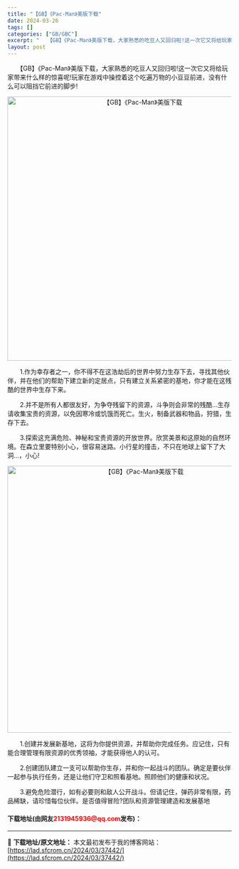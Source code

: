 ```yaml
---
title: "【GB】《Pac-Man》美版下载"
date: 2024-03-26
tags: []
categories: ["GB/GBC"]
excerpt: "　　【GB】《Pac-Man》美版下载，大家熟悉的吃豆人又回归啦!这一次它又将给玩家带来什么样的惊喜呢!玩家在游戏中操控着这个吃遍万物的小豆豆前进，没有什么可以阻挡它前进的脚步! 　　1.作为幸存者之一，你不得不在这浩劫后的世界中努力生存下去，寻找其他伙伴，并在他们的帮助下建立新的定居点，只有建立关&hellip;"
layout: post
---
```


 <p>　　【GB】《Pac-Man》美版下载，大家熟悉的吃豆人又回归啦!这一次它又将给玩家带来什么样的惊喜呢!玩家在游戏中操控着这个吃遍万物的小豆豆前进，没有什么可以阻挡它前进的脚步!</p> <p align="center"><img align="" border="0" src="https://lad.sfcrom.cn/wp-content/uploads/2024/03/20240326_6602829e063cf.png" width="593" alt="【GB】《Pac-Man》美版下载" /></p> <p>　　1.作为幸存者之一，你不得不在这浩劫后的世界中努力生存下去，寻找其他伙伴，并在他们的帮助下建立新的定居点，只有建立关系紧密的基地，你才能在这残酷的世界中生存下来。</p> <p>　　2.并不是所有人都很友好，为争夺残留下的资源，斗争则会非常的残酷...生存请收集宝贵的资源，以免因寒冷或饥饿而死亡。生火，制备武器和物品，狩猎，生存下去。</p> <p>　　3.探索这充满危险、神秘和宝贵资源的开放世界。欣赏美景和这原始的自然环境。在森立里要特别小心，很容易迷路。小行星的撞击，不只在地球上留下了大洞...，小心!</p> <p align="center"><img align="" border="0" src="https://lad.sfcrom.cn/wp-content/uploads/2024/03/20240326_6602829f78542.png" width="599" alt="【GB】《Pac-Man》美版下载" /></p> <p>　　1.创建并发展新基地，这将为你提供资源，并帮助你完成任务。应记住，只有能合理管理有限资源的优秀领袖，才能获得他人的认可。</p> <p>　　2.创建团队建立一支可以帮助你生存，并和你一起战斗的团队。确定是要伙伴一起参与执行任务，还是让他们守卫和照看基地。照顾他们的健康和状况。</p> <p>　　3.避免危险潜行，如有必要则和敌人公开战斗。但请记住，弹药非常有限，药品稀缺，请珍惜每位伙伴。是否值得冒险?团队和资源管理建造和发展基地</p> <p><h4>下载地址(由网友<font color="red">2131945936@qq.com</font>发布)：</h4></p> 

---
📖 **下载地址/原文地址：** 本文最初发布于我的博客网站：[https://lad.sfcrom.cn/2024/03/37442/](https://lad.sfcrom.cn/2024/03/37442/)
